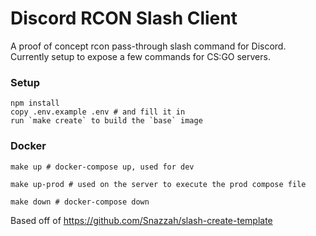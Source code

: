 # Discord RCON Slash Client

A proof of concept rcon pass-through slash command for Discord. Currently setup to expose a few commands for CS:GO servers.

### Setup

```
npm install
copy .env.example .env # and fill it in
run `make create` to build the `base` image
```

### Docker

```
make up # docker-compose up, used for dev

make up-prod # used on the server to execute the prod compose file

make down # docker-compose down
```

Based off of https://github.com/Snazzah/slash-create-template
